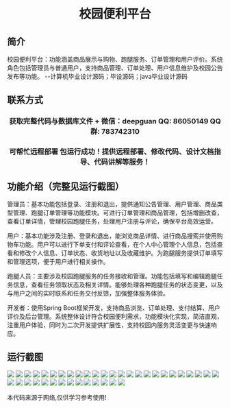 <p><h1 align="center">校园便利平台</h1></p>

## 简介
校园便利平台：功能涵盖商品展示与购物、跑腿服务、订单管理和用户评价。系统角色包括管理员与普通用户，支持商品管理、订单处理、用户信息维护及校园公告发布等功能。    --计算机毕业设计源码；毕设源码；java毕业设计源码


## 联系方式
<p><h3 align="center">获取完整代码与数据库文件 + 微信：deepguan QQ: 86050149 QQ群: 783742310</h3></p>
<p><h3 align="center">可帮忙远程部署 包运行成功！提供远程部署、修改代码、设计文档指导、代码讲解等服务！</h3></p>

## 功能介绍（完整见运行截图）
管理员：基本功能包括登录、注册和退出，提供通知公告管理、用户管理、商品类型管理、跑腿订单管理等功能模块。可进行订单管理和商品管理，包括增删改查，查看订单详情，管理校园跑腿任务，处理用户注册与评论，确保平台高效运营。

用户：基本功能涉及注册、登录和退出，能浏览商品详情、进行商品搜索并使用购物车功能。用户可以进行下单支付和评论查看，在个人中心管理个人信息，包括查看和修改个人信息、订单状态、收货地址以及收藏维护。为跑腿服务提供订单填写和管理选项，便于用户进行相关操作。

跑腿人员：主要涉及校园跑腿服务的任务接收和管理。功能包括填写和编辑跑腿任务信息，查看任务领取状态及相关详情。能够处理各种跑腿任务的状态变更，以及与用户之间的实时联系和任务交付反馈，加强整体服务体验。

开发者：使用Spring Boot框架开发，支持商品浏览、订单处理、支付结算、用户评价及后台管理。系统整体设计符合校园便利需求，功能模块化实现，简洁直观，注重用户体验，同时为二次开发提供扩展性，支持校园内服务灵活变更与快速响应。


## 运行截图
![](img/001.jpg)
![](img/002.jpg)
![](img/003.jpg)
![](img/004.jpg)
![](img/005.jpg)
![](img/006.jpg)
![](img/007.jpg)
![](img/008.jpg)
![](img/009.jpg)
![](img/010.jpg)
![](img/011.jpg)
![](img/012.jpg)
![](img/013.jpg)
![](img/014.jpg)
![](img/015.jpg)
![](img/016.jpg)
![](img/017.jpg)
![](img/018.jpg)
![](img/019.jpg)
![](img/020.jpg)
![](img/021.jpg)
![](img/022.jpg)
![](img/023.jpg)
![](img/024.jpg)
![](img/025.jpg)
![](img/026.jpg)
![](img/027.jpg)
![](img/028.jpg)
![](img/029.jpg)
![](img/030.jpg)
![](img/031.jpg)
![](img/032.jpg)
![](img/033.jpg)
![](img/034.jpg)
![](img/035.jpg)
![](img/036.jpg)
![](img/037.jpg)
![](img/038.jpg)
![](img/039.jpg)

<p>本代码来源于网络,仅供学习参考使用!</p>
